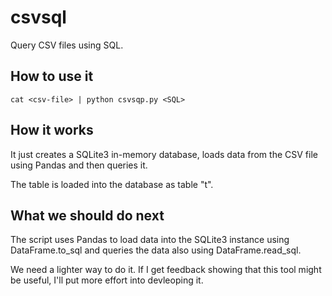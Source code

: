 # csvsql
Query CSV files using SQL.

## How to use it

    cat <csv-file> | python csvsqp.py <SQL>

## How it works

It just creates a SQLite3 in-memory database, loads data from the CSV file using Pandas and then queries it.

The table is loaded into the database as table "t".

## What we should do next

The script uses Pandas to load data into the SQLite3 instance using DataFrame.to_sql and queries the data also using DataFrame.read_sql. 

We need a lighter way to do it. If I get feedback showing that this tool might be useful, I'll put more effort into devleoping it.
